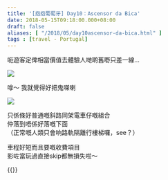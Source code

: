 ```yaml
---
title: '[抱抱葡萄牙] Day10：Ascensor da Bica'
date: 2018-05-15T09:18:00.000+08:00
draft: false
aliases: [ "/2018/05/day10ascensor-da-bica.html" ]
tags : [travel - Portugal]
---
```


呃遊客定俾相當價值去體驗人哋啲舊嘢只差一線...  

![](/images/portugal10f.jpg)

嗱～ 我就覺得好把鬼㗎喇  

![](/images/portugal10f1.jpg)

只係條好普通嘅斜路同架電車仔嘅組合  
仲落到唔係好落嘅下面  
（正常嘅人類只會响路軌隔離行樓梯囉，see？）  
  
車程好短而且要嘅收費項目  
影咗當玩過直接skip都無損失啦～  
  

{{<portugal>}}  
